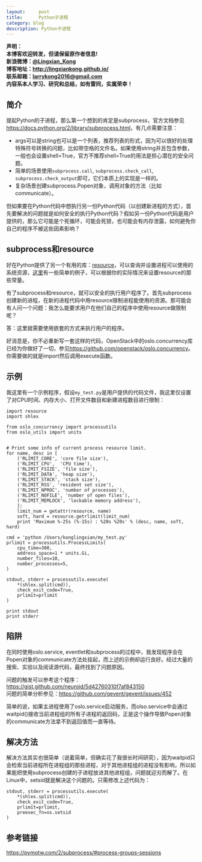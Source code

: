 ```yaml
---
layout:     post
title:      Python子进程
category: blog
description: Python子进程
---
```


**声明：  
本博客欢迎转发，但请保留原作者信息!  
新浪微博：[@Lingxian_Kong](http://weibo.com/lingxiankong)   
博客地址：<http://lingxiankong.github.io/>  
联系邮箱：<larrykong2016@gmail.com>  
内容系本人学习、研究和总结，如有雷同，实属荣幸！** 

## 简介
提起Python的子进程，那么第一个想到的肯定是subprocess，官方文档参见<https://docs.python.org/2/library/subprocess.html>，有几点需要注意：

- args可以是string也可以是一个列表，推荐列表的形式，因为可以很好的处理特殊符号转换的问题，比如带空格的文件名。如果使用string并且包含参数，一般也会设置shell=True，官方不推荐shell=True的用法是担心潜在的安全问题。
- 简单的场景使用`subprocess.call`, `subprocess.check_call`, `subprocess.check_output`即可，它们本质上的实现是一样的。
- 复杂场景创建subprocess.Popen对象，调用对象的方法（比如communicate）。

但如果要在Python代码中想执行另一份Python代码（以创建新进程的方式），首先要解决的问题就是如何安全的执行Python代码？假如另一份Python代码是用户提供的，那么它可能是个死循环，可能会死锁，也可能会有内存泄露，如何避免你自己的程序不被这些因素影响？

## subprocess和resource
好在Python提供了另一个有用的库：[resource](https://docs.python.org/3/library/resource.html#resource.getrusage)，可以查询并设置进程可以使用的系统资源，[这里](https://pymotw.com/2/resource/)有一些简单的例子，可以根据你的实际情况来设置resource的那些常量。

有了subprocess和resource，就可以安全的执行用户程序了。首先subprocess创建新的进程，在新的进程代码中用resource限制进程能使用的资源。那可能会有人问一个问题：我怎么能要求用户在他们自己的程序中使用resource做限制呢？

答：这里就需要使用嵌套的方式来执行用户的程序。

好消息是，你不必重新写一套这样的代码，OpenStack中的oslo.concurrency库已经为你做好了一切，参见<https://github.com/openstack/oslo.concurrency>。你需要做的就是import然后调用execute函数。

## 示例
我这里有一个示例程序，假设`my_test.py`是用户提供的代码文件，我这里仅设置了对CPU时间、内存大小、打开文件数目和新建进程数目进行限制：

    import resource
    import shlex

    from oslo_concurrency import processutils
    from oslo_utils import units


    # Print some info of current process resource limit.
    for name, desc in [
        ('RLIMIT_CORE', 'core file size'),
        ('RLIMIT_CPU',  'CPU time'),
        ('RLIMIT_FSIZE', 'file size'),
        ('RLIMIT_DATA', 'heap size'),
        ('RLIMIT_STACK', 'stack size'),
        ('RLIMIT_RSS', 'resident set size'),
        ('RLIMIT_NPROC', 'number of processes'),
        ('RLIMIT_NOFILE', 'number of open files'),
        ('RLIMIT_MEMLOCK', 'lockable memory address'),
        ]:
        limit_num = getattr(resource, name)
        soft, hard = resource.getrlimit(limit_num)
        print 'Maximum %-25s (%-15s) : %20s %20s' % (desc, name, soft, hard)

    cmd = 'python /Users/konglingxian/my_test.py'
    prlimit = processutils.ProcessLimits(
        cpu_time=300,
        address_space=1 * units.Gi,
        number_files=10,
        number_processes=5,
    )

    stdout, stderr = processutils.execute(
        *(shlex.split(cmd)),
        check_exit_code=True,
        prlimit=prlimit
    )

    print stdout
    print stderr

## 陷阱
在同时使用oslo.service, eventlet和subprocess的过程中，我发现程序会在Popen对象的communicate方法处挂起，而上述的示例却运行良好。经过大量的搜索、实验以及阅读源代码，最终找到了问题原因。

问题的触发可以参考这个程序：<https://gist.github.com/neuroid/5d42760310f7af843150>  
问题的简单分析参见：<https://github.com/gevent/gevent/issues/452>

简单的说，如果主进程使用了oslo.service启动服务，而olso.service中会通过waitpid()接收当前进程组的所有子进程的返回码，正是这个操作导致Popen对象的communicate方法拿不到返回值而一直等待。

## 解决方法
解决方法其实也很简单（说着简单，但确实花了我很长时间研究），因为waitpid只会检索当前进程所在进程组的那些进程，对于其他进程组的进程没有影响，所以如果能把使用subprocess创建的子进程放进其他进程组，问题就迎刃而解了。在Linux中，setsid就是解决这个问题的。只需修改上述代码为：

    stdout, stderr = processutils.execute(
        *(shlex.split(cmd)),
        check_exit_code=True,
        prlimit=prlimit,
        preexec_fn=os.setsid
    )

## 参考链接
<https://pymotw.com/2/subprocess/#process-groups-sessions>